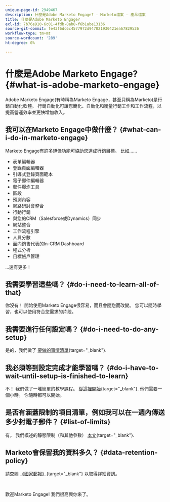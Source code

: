 ```yaml
---
unique-page-id: 2949467
description: 什麼是Adobe Marketo Engage? - Marketo檔案 — 產品檔案
title: 什麼是Adobe Marketo Engage?
exl-id: 7b76e910-6c01-4fdb-8ab8-f6b1abe13136
source-git-commit: fe43f6dc6c4577972d947021930421ea67829526
workflow-type: tm+mt
source-wordcount: '289'
ht-degree: 0%

---
```


# 什麼是Adobe Marketo Engage? {#what-is-adobe-marketo-engage}

Adobe Marketo Engage(有時稱為Marketo Engage，甚至只稱為Marketo)是行銷自動化軟體。 行銷自動化可讓您簡化、自動化和衡量行銷工作和工作流程，以提高營運效率並更快增加收入。

## 我可以在Marketo Engage中做什麼？ {#what-can-i-do-in-marketo-engage}

Marketo Engage有許多絕佳功能可協助您達成行銷目標。 比如……

* 表單編輯器
* 登錄頁面編輯器
* 引導式登錄頁面範本
* 電子郵件編輯器
* 郵件爆炸工具
* 區段
* 預測內容
* 網路研討會整合
* 行動行銷
* 與您的CRM（Salesforce或Dynamics）同步
* 網站整合
* 工作流程引擎
* 人員分數
* 面向銷售代表的In-CRM Dashboard
* 程式分析
* 目標帳戶管理

...還有更多！

## 我需要學習這些嗎？ {#do-i-need-to-learn-all-of-that}

你沒有！ 開始使用Marketo Engage很容易，而且會隨您而改變。 您可以隨時學習，也可以使用符合您需求的片段。

## 我需要進行任何設定嗎？ {#do-i-need-to-do-any-setup}

是的，我們做了 [要做的事情清單](/help/marketo/getting-started/setup/setup-checklist.md){target="_blank"}.

## 我必須等到設定完成才能學習嗎？ {#do-i-have-to-wait-until-setup-is-finished-to-learn}

不！ 我們做了一堆簡單的教學課程。 [從這裡開始](/help/marketo/getting-started/quick-wins/get-set-up-and-add-a-person.md){target="_blank"}. 他們需要一個小時。 你隨時都可以開始。

## 是否有涵蓋限制的項目清單，例如我可以在一週內傳送多少封電子郵件？ {#list-of-limits}

有。 我們概述的靜態限制（和其他參數） [本文](https://helpx.adobe.com/legal/product-descriptions/adobe-marketo-engage---product-description.html#static-limits){target="_blank"}.

## Marketo會保留我的資料多久？ {#data-retention-policy}

請查閱 [《國家郵報》](https://nation.marketo.com/t5/knowledgebase/marketo-activities-data-retention-policy-under-the-hood/ta-p/251191){target="_blank"} 以取得詳細資訊。

<br>

歡迎Marketo Engage! 我們很高興你來了。
